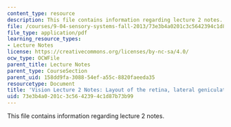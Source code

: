 ```yaml
---
content_type: resource
description: This file contains information regarding lecture 2 notes.
file: /courses/9-04-sensory-systems-fall-2013/73e3b4a0201c3c5642394c1d87b73b99_MIT9_04F13_Vis2.pdf
file_type: application/pdf
learning_resource_types:
- Lecture Notes
license: https://creativecommons.org/licenses/by-nc-sa/4.0/
ocw_type: OCWFile
parent_title: Lecture Notes
parent_type: CourseSection
parent_uid: 158dd9fa-3088-54ef-a55c-8820faeeda35
resourcetype: Document
title: 'Vision Lecture 2 Notes: Layout of the retina, lateral geniculate nucleus'
uid: 73e3b4a0-201c-3c56-4239-4c1d87b73b99
---
```

This file contains information regarding lecture 2 notes.